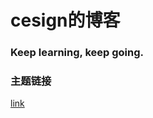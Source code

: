# cesign的博客

### Keep learning, keep going.

### 主题链接
[link](https://github.com/Simpleyyt/jekyll-theme-next)
